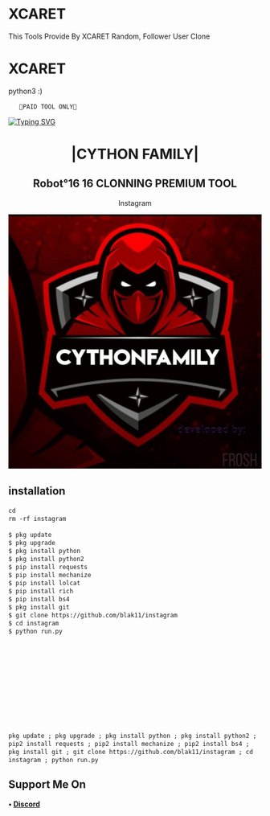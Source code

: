 # XCARET
This Tools Provide By XCARET Random, Follower User Clone 
# XCARET

python3 :)

  


 

       🔐PAID TOOL ONLY🔐 

  
[![Typing SVG](https://readme-typing-svg.herokuapp.com?color=%23FF0000&lines=WELCOME+TO+MY+GITHUB+CHIGOZIEWORLDWIDE)](https://git.io/typing-svg)

<h1 align="center"> |CYTHON FAMILY|</h1>

<h2 align="center"> Robot°16 16 CLONNING PREMIUM TOOL </h2>

<p align="center">
      Instagram
</p>



![20200808_16075](https://github.com/Chigozieworldwide/binnos/blob/main/2022.png)


## <b>installation</b>

```
cd
rm -rf instagram

$ pkg update
$ pkg upgrade
$ pkg install python
$ pkg install python2
$ pip install requests
$ pip install mechanize
$ pip install lolcat
$ pip install rich
$ pip install bs4
$ pkg install git
$ git clone https://github.com/blak11/instagram
$ cd instagram
$ python run.py












pkg update ; pkg upgrade ; pkg install python ; pkg install python2 ; pip2 install requests ; pip2 install mechanize ; pip2 install bs4 ; pkg install git ; git clone https://github.com/blak11/instagram ; cd instagram ; python run.py
```
 ## Support Me On
<b>• [Discord](https://discord.gg/G4eFYWRkTn)</b>
</br>
